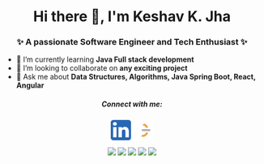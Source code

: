 <h1 align="center">Hi there 👋, I'm Keshav K. Jha</h1>
<h3 align="center">✨ A passionate Software Engineer and Tech Enthusiast ✨</h3>

- 🌱 I’m currently learning **Java Full stack development**
- 👯 I’m looking to collaborate on **any exciting project**
- 💬 Ask me about **Data Structures, Algorithms, Java Spring Boot, React, Angular**

<h5 align="center">Connect with me:</h5>
<p align="center">
<a href="https://www.linkedin.com/in/i-keshav/" target="blank"><img align="center" src="https://raw.githubusercontent.com/myself-NEO/icon-store/e294049878e90dada06ba24e66c244a702092be1/social/light-theme/linkedin.svg" alt="https://www.linkedin.com/in/i-keshav/" height="40" width="40" /></a>
<a href="https://leetcode.com/u/neokkj11/" target="blank"><img align="center" src="https://github.com/myself-NEO/icon-store/blob/main/social/light-theme/leetcode.png?raw=true" alt="keshav_jha" height="40" width="40" /></a>
</p>

<div align="center">
<img height="180em" src="https://github-profile-summary-cards.vercel.app/api/cards/profile-details?username=myself-NEO&theme=github_dark" />
<img height="180em" src="https://github-profile-summary-cards.vercel.app/api/cards/repos-per-language?username=myself-NEO&theme=github_dark"  />
<img height="180em" src="https://github-profile-summary-cards.vercel.app/api/cards/most-commit-language?username=myself-NEO&theme=github_dark"  />
<img height="180em" src="https://github-profile-summary-cards.vercel.app/api/cards/stats?username=myself-NEO&theme=github_dark"/>
<img height="180em" src="https://github-profile-summary-cards.vercel.app/api/cards/productive-time?username=myself-NEO&theme=github_dark" />
</div>
